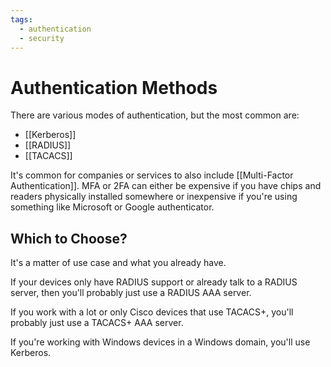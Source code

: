 ```yaml
---
tags:
  - authentication
  - security
---
```

# Authentication Methods

There are various modes of authentication, but the most common are:

- [[Kerberos]]
- [[RADIUS]]
- [[TACACS]]

It's common for companies or services to also include [[Multi-Factor Authentication]]. MFA or 2FA can either be expensive if you have chips and readers physically installed somewhere or inexpensive if you're using something like Microsoft or Google authenticator.

## Which to Choose?

It's a matter of use case and what you already have.

If your devices only have RADIUS support or already talk to a RADIUS server, then you'll probably just use a RADIUS AAA server.

If you work with a lot or only Cisco devices that use TACACS+, you'll probably just use a TACACS+ AAA server.

If you're working with Windows devices in a Windows domain, you'll use Kerberos.
